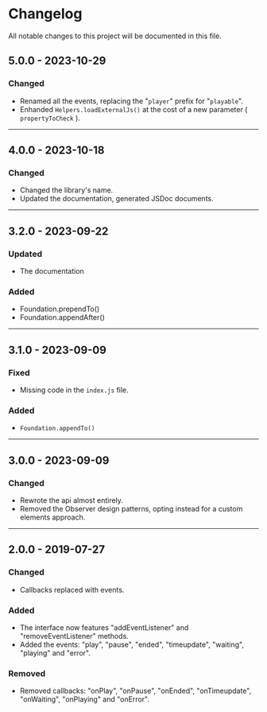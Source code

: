 # Changelog
All notable changes to this project will be documented in this file.

## 5.0.0 - 2023-10-29
### Changed
- Renamed all the events, replacing the "`player`" prefix for "`playable`".
- Enhanded `Helpers.loadExternalJs()` at the cost of a new parameter ( `propertyToCheck` ).

---

## 4.0.0 - 2023-10-18
### Changed
- Changed the library's name.
- Updated the documentation, generated JSDoc documents.

---

## 3.2.0 - 2023-09-22
### Updated
- The documentation

### Added
- Foundation.prependTo()
- Foundation.appendAfter()

---

## 3.1.0 - 2023-09-09
### Fixed
- Missing code in the `index.js` file.

### Added
- `Foundation.appendTo()`

---

## 3.0.0 - 2023-09-09
### Changed
- Rewrote the api almost entirely.
- Removed the Observer design patterns, opting instead for a custom elements approach.

---

## 2.0.0 - 2019-07-27
### Changed
- Callbacks replaced with events.

### Added
- The interface now features "addEventListener" and "removeEventListener" methods.
- Added the events: "play", "pause", "ended", "timeupdate", "waiting", "playing" and "error".

### Removed
- Removed callbacks: "onPlay", "onPause", "onEnded", "onTimeupdate", "onWaiting", "onPlaying" and "onError".